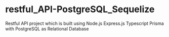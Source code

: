 # restful_API-PostgreSQL_Sequelize
Restful API project which is built using Node.js Express.js Typescript Prisma with PostgreSQL as Relational Database
